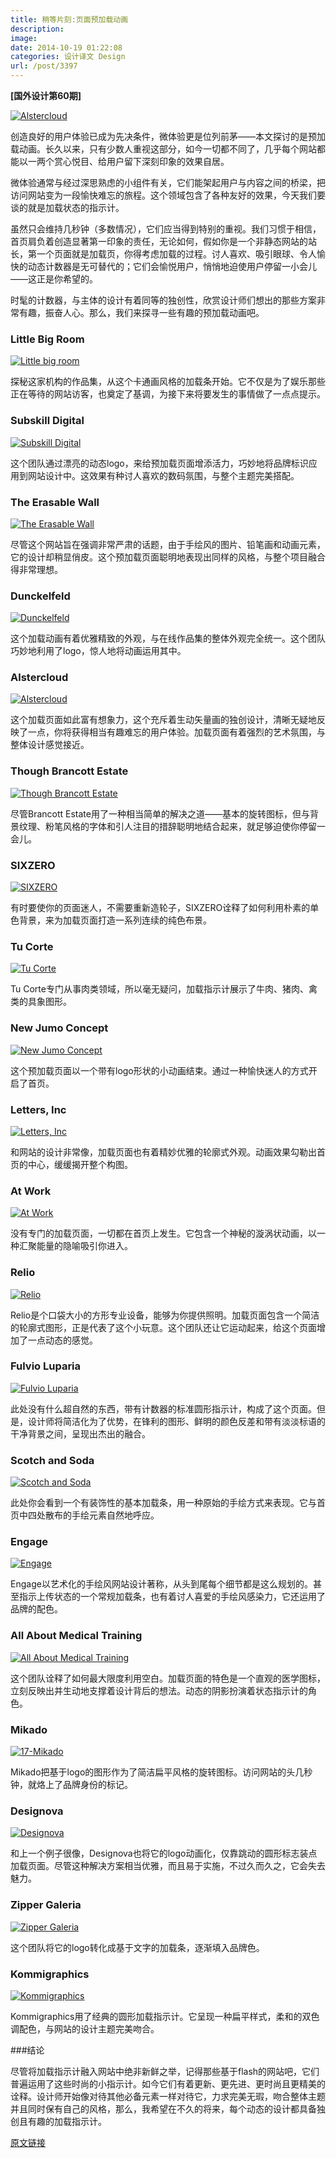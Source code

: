 ```yaml
---
title: 稍等片刻:页面预加载动画
description: 
image: 
date: 2014-10-19 01:22:08
categories: 设计译文 Design
url: /post/3397
---
```


**[国外设计第60期]**

[![Alstercloud](http://designmodo.com/wp-content/uploads/2014/09/5-Alstercloud.jpg "Wait a Minute: Examples of Page Preloading Animations")](http://alstercloud.rs/)

创造良好的用户体验已成为先决条件，微体验更是位列前茅——本文探讨的是预加载动画。长久以来，只有少数人重视这部分，如今一切都不同了，几乎每个网站都能以一两个赏心悦目、给用户留下深刻印象的效果自居。

微体验通常与经过深思熟虑的小组件有关，它们能架起用户与内容之间的桥梁，把访问网站变为一段愉快难忘的旅程。这个领域包含了各种友好的效果，今天我们要谈的就是加载状态的指示计。

虽然只会维持几秒钟（多数情况），它们应当得到特别的重视。我们习惯于相信，首页肩负着创造显著第一印象的责任，无论如何，假如你是一个非静态网站的站长，第一个页面就是加载页，你得考虑加载的过程。讨人喜欢、吸引眼球、令人愉快的动态计数器是无可替代的；它们会愉悦用户，悄悄地迫使用户停留一小会儿——这正是你希望的。

时髦的计数器，与主体的设计有着同等的独创性，欣赏设计师们想出的那些方案非常有趣，振奋人心。那么，我们来探寻一些有趣的预加载动画吧。

### Little Big Room

[![Little big room](http://designmodo.com/wp-content/uploads/2014/09/1-little-big-room.jpg "Wait a Minute: Examples of Page Preloading Animations")](http://www.little-big-room.com/)

探秘这家机构的作品集，从这个卡通画风格的加载条开始。它不仅是为了娱乐那些正在等待的网站访客，也奠定了基调，为接下来将要发生的事情做了一点点提示。

### Subskill Digital

[![Subskill Digital](http://designmodo.com/wp-content/uploads/2014/09/2-Subskill-Digital.jpg "Wait a Minute: Examples of Page Preloading Animations")](http://subskill.com)

这个团队通过漂亮的动态logo，来给预加载页面增添活力，巧妙地将品牌标识应用到网站设计中。这效果有种讨人喜欢的数码氛围，与整个主题完美搭配。

### The Erasable Wall

[![The Erasable Wall](http://designmodo.com/wp-content/uploads/2014/09/3-The-Erasable-Wall.jpg "Wait a Minute: Examples of Page Preloading Animations")](http://plan.werkstatt.fr)

尽管这个网站旨在强调非常严肃的话题，由于手绘风的图片、铅笔画和动画元素，它的设计却稍显俏皮。这个预加载页面聪明地表现出同样的风格，与整个项目融合得非常理想。

### Dunckelfeld

[![Dunckelfeld](http://designmodo.com/wp-content/uploads/2014/09/4-Dunckelfeld.jpg "Wait a Minute: Examples of Page Preloading Animations")](http://www.dunckelfeld.de)

这个加载动画有着优雅精致的外观，与在线作品集的整体外观完全统一。这个团队巧妙地利用了logo，惊人地将动画运用其中。

### Alstercloud

[![Alstercloud](http://designmodo.com/wp-content/uploads/2014/09/5-Alstercloud.jpg "Wait a Minute: Examples of Page Preloading Animations")](http://alstercloud.rs/)

这个加载页面如此富有想象力，这个充斥着生动矢量画的独创设计，清晰无疑地反映了一点，你将获得相当有趣难忘的用户体验。加载页面有着强烈的艺术氛围，与整体设计感觉接近。

### Though Brancott Estate

[![Though Brancott Estate](http://designmodo.com/wp-content/uploads/2014/09/6-Brancott-Estate.jpg "Wait a Minute: Examples of Page Preloading Animations")](http://pioneers.brancottestate.com/)

尽管Brancott Estate用了一种相当简单的解决之道——基本的旋转图标，但与背景纹理、粉笔风格的字体和引人注目的措辞聪明地结合起来，就足够迫使你停留一会儿。

### SIXZERO

[![SIXZERO](http://designmodo.com/wp-content/uploads/2014/09/7-SIXZERO.jpg "Wait a Minute: Examples of Page Preloading Animations")](http://dieze-sixzero.com)

有时要使你的页面迷人，不需要重新造轮子，SIXZERO诠释了如何利用朴素的单色背景，来为加载页面打造一系列连续的纯色布景。

### Tu Corte

[![Tu Corte](http://designmodo.com/wp-content/uploads/2014/09/8-Tu-Corte.jpg "Wait a Minute: Examples of Page Preloading Animations")](http://www.lider.cl/dys/HTML/tucorte.html)

Tu Corte专门从事肉类领域，所以毫无疑问，加载指示计展示了牛肉、猪肉、禽类的具象图形。

### New Jumo Concept

[![New Jumo Concept](http://designmodo.com/wp-content/uploads/2014/09/9-New-Jumo-Concept.jpg "Wait a Minute: Examples of Page Preloading Animations")](http://www.newjumoconcept.com)

这个预加载页面以一个带有logo形状的小动画结束。通过一种愉快迷人的方式开启了首页。

### Letters, Inc

[![Letters, Inc](http://designmodo.com/wp-content/uploads/2014/09/10-letters-inc.jpg "Wait a Minute: Examples of Page Preloading Animations")](http://letters-inc.jp/)

和网站的设计非常像，加载页面也有着精妙优雅的轮廓式外观。动画效果勾勒出首页的中心，缓缓揭开整个构图。

### At Work

[![At Work](http://designmodo.com/wp-content/uploads/2014/09/11-At-Work.jpg "Wait a Minute: Examples of Page Preloading Animations")](http://www.atwork.pl/)

没有专门的加载页面，一切都在首页上发生。它包含一个神秘的漩涡状动画，以一种汇聚能量的隐喻吸引你进入。

### Relio

[![Relio](http://designmodo.com/wp-content/uploads/2014/09/12-Relio.jpg "Wait a Minute: Examples of Page Preloading Animations")](http://www.relio.it/)

Relio是个口袋大小的方形专业设备，能够为你提供照明。加载页面包含一个简洁的轮廓式图形，正是代表了这个小玩意。这个团队还让它运动起来，给这个页面增加了一点动态的感觉。

### Fulvio Luparia

[![Fulvio Luparia](http://designmodo.com/wp-content/uploads/2014/09/13-Fulvio-Luparia.jpg "Wait a Minute: Examples of Page Preloading Animations")](http://www.fulvioluparia.com/)

此处没有什么超自然的东西，带有计数器的标准圆形指示计，构成了这个页面。但是，设计师将简洁化为了优势，在锋利的图形、鲜明的颜色反差和带有淡淡标语的干净背景之间，呈现出杰出的融合。

### Scotch and Soda

[![Scotch and Soda](http://designmodo.com/wp-content/uploads/2014/09/14-Scotch-and-Soda.jpg "Wait a Minute: Examples of Page Preloading Animations")](http://webstore-all.scotch-soda.com/alchemyblues.html)

此处你会看到一个有装饰性的基本加载条，用一种原始的手绘方式来表现。它与首页中四处散布的手绘元素自然地呼应。

### Engage

[![Engage](http://designmodo.com/wp-content/uploads/2014/09/15-Engage.jpg "Wait a Minute: Examples of Page Preloading Animations")](http://engageinteractive.co.uk/beer)

Engage以艺术化的手绘风网站设计著称，从头到尾每个细节都是这么规划的。甚至指示上传状态的一个常规加载条，也有着讨人喜爱的手绘风感染力，它还运用了品牌的配色。

### All About Medical Training

[![All About Medical Training](http://designmodo.com/wp-content/uploads/2014/09/16-All-About-Medical-Training.jpg "Wait a Minute: Examples of Page Preloading Animations")](http://www.allaboutmedicaltraining.com)

这个团队诠释了如何最大限度利用空白。加载页面的特色是一个直观的医学图标，立刻反映出并生动地支撑着设计背后的想法。动态的阴影扮演着状态指示计的角色。

### Mikado

[![17-Mikado](http://designmodo.com/wp-content/uploads/2014/09/17-Mikado.jpg "Wait a Minute: Examples of Page Preloading Animations")](http://www.mikado.lu/)

Mikado把基于logo的图形作为了简洁扁平风格的旋转图标。访问网站的头几秒钟，就烙上了品牌身份的标记。

### Designova

[![Designova](http://designmodo.com/wp-content/uploads/2014/09/18-Designova.jpg "Wait a Minute: Examples of Page Preloading Animations")](http://www.designova.net/)

和上一个例子很像，Designova也将它的logo动画化，仅靠跳动的圆形标志装点加载页面。尽管这种解决方案相当优雅，而且易于实施，不过久而久之，它会失去魅力。

### Zipper Galeria

[![Zipper Galeria](http://designmodo.com/wp-content/uploads/2014/09/19-Zipper-Galeria.jpg "Wait a Minute: Examples of Page Preloading Animations")](http://www.zippergaleria.com.br)

这个团队将它的logo转化成基于文字的加载条，逐渐填入品牌色。

### Kommigraphics

[![Kommigraphics](http://designmodo.com/wp-content/uploads/2014/09/20-Kommigraphics.jpg "Wait a Minute: Examples of Page Preloading Animations")](http://www.kommigraphics.com/)

Kommigraphics用了经典的圆形加载指示计。它呈现一种扁平样式，柔和的双色调配色，与网站的设计主题完美吻合。

###结论

尽管将加载指示计融入网站中绝非新鲜之举，记得那些基于flash的网站吧，它们普遍运用了这些时尚的小指示计。如今它们有着更新、更先进、更时尚且更精美的诠释。设计师开始像对待其他必备元素一样对待它，力求完美无瑕，吻合整体主题并且同时保有自己的风格，那么，我希望在不久的将来，每个动态的设计都具备独创且有趣的加载指示计。

[原文链接](http://designmodo.com/website-preloading-animation/)